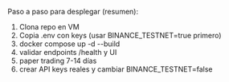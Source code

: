 Paso a paso para desplegar (resumen):
1) Clona repo en VM
2) Copia .env con keys (usar BINANCE_TESTNET=true primero)
3) docker compose up -d --build
4) validar endpoints /health y UI
5) paper trading 7-14 días
6) crear API keys reales y cambiar BINANCE_TESTNET=false

